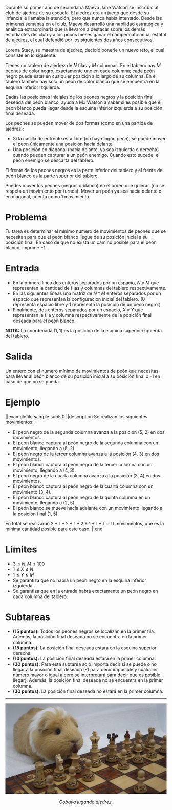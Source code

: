 Durante su primer año de secundaria Maeva Jane Watson se inscribió al club de ajedrez de su escuela. El ajedrez era un juego que desde su infancia le llamaba la atención, pero que nunca había intentado. Desde las primeras semanas en el club, Maeva desarrolló una habilidad estratégica y analítica extraordinaria que la llevaron a destacar sobre los demás estudiantes del club y a los pocos meses ganar el campeonato anual estatal de ajedrez, el cual defendió por los siguientes dos años consecutivos.

Lorena Stacy, su maestra de ajedrez, decidió ponerle un nuevo reto, el cual consiste en lo siguiente:

Tienes un tablero de ajedrez de $N$ filas y $M$ columnas. En el tablero hay $M$ peones de color negro, exactamente uno en cada columna; cada peón negro puede estar en cualquier posición a lo largo de su columna. En el tablero también hay solo un peón de color blanco que se encuentra en la esquina inferior izquierda.

Dadas las posiciones iniciales de los peones negros y la posición final deseada del peón blanco, ayuda a MJ Watson a saber si es posible que el peón blanco pueda llegar desde la esquina inferior izquierda a su posición final deseada.

Los peones se pueden mover de dos formas (como en una partida de ajedrez):

- Si la casilla de enfrente está libre (no hay ningún peón), se puede mover el peón únicamente una posición hacia delante.
- Una posición en diagonal (hacia delante, ya sea izquierda o derecha) cuando pueden capturar a un peón enemigo. Cuando esto sucede, el peón enemigo se descarta del tablero.

El frente de los peones negros es la parte inferior del tablero y el frente del peón blanco es la parte superior del tablero.

Puedes mover los peones (negros o blanco) en el orden que quieras (no se respeta un movimiento por turnos). Mover un peón ya sea hacia delante o en diagonal, cuenta como 1 movimiento.

# Problema

Tu tarea es determinar el mínimo número de movimientos de peones que se necesitan para que el peón blanco llegue de su posición inicial a su posición final. En caso de que no exista un camino posible para el peón blanco, imprime $-1$.

# Entrada

- En la primera línea dos enteros separados por un espacio, $N$ y $M$ que representan la cantidad de filas y columnas del tablero respectivamente.
- En las siguientes líneas una matriz de $N*M$ enteros separados por un espacio que representan la configuración inicial del tablero. ($0$ representa espacio libre y $1$ representa la posición de un peón negro.)
- Finalmente, dos enteros separados por un espacio, $X$ y $Y$ que representan la fila y columna respectivamente de la posición final deseada para el peón blanco.

**NOTA:** La coordenada $(1,1)$ es la posición de la esquina superior izquierda del tablero.

# Salida

Un entero con el número mínimo de movimientos de peón que necesitas para llevar al peón blanco de su posición inicial a su posición final o -1 en caso de que no se pueda.

# Ejemplo

||examplefile
sample.sub5.0
||description
Se realizan los siguientes movimientos:

- El peón negro de la segunda columna avanza a la posición (5, 2) en dos movimientos.
- El peón blanco captura al peón negro de la segunda columna con un movimiento, llegando a (5, 2).
- El peón negro de la tercer columna avanza a la posición (4, 3) en dos movimientos.
- El peón blanco captura al peón negro de la tercer columna con un movimiento, llegando a (4, 3).
- El peón negro de la cuarta columna avanza a la posición (3, 4) en dos movimientos.
- El peón blanco captura al peón negro de la cuarta columna con un movimiento (3, 4).
- El peón blanco captura al peón negro de la quinta columna en un movimiento, llegando a (2, 5).
- El peón blanco se mueve hacía adelante con un movimiento llegando a la posición final (1, 5).

En total se realizaron $2+1+2+1+2+1+1+1 = 11$ movimientos, que es la mínima cantidad posible para este caso.
||end

# Límites

- $3 \leq N, M \leq 100$
- $1 \leq X \leq N$
- $1 \leq Y \leq M$
- Se garantiza que no habrá un peón negro en la esquina inferior izquierda.
- Se garantiza que en la entrada habrá exactamente un peón negro en cada columna del tablero.

# Subtareas

- **(15 puntos):** Todos los peones negros se localizan en la primer fila. Además, la posición final deseada no se encuentra en la primer columna.
- **(15 puntos):** La posición final deseada estará en la esquina superior derecha.
- **(10 puntos):** La posición final deseada estará en la primer columna.
- **(30 puntos):** Para esta subtarea solo importa decir si se puede o no llegar a la posición final deseada (-1 para decir imposible y cualquier número mayor o igual a cero se interpretará para decir que es posible llegar). Además, la posición final deseada no se encuentra en la primer columna.
- **(30 puntos):** La posición final deseada no estará en la primer columna.

---

![](peones.jpeg)

<figcaption align = "center"><i>Cobaya jugando ajedrez.</i></figcaption>
